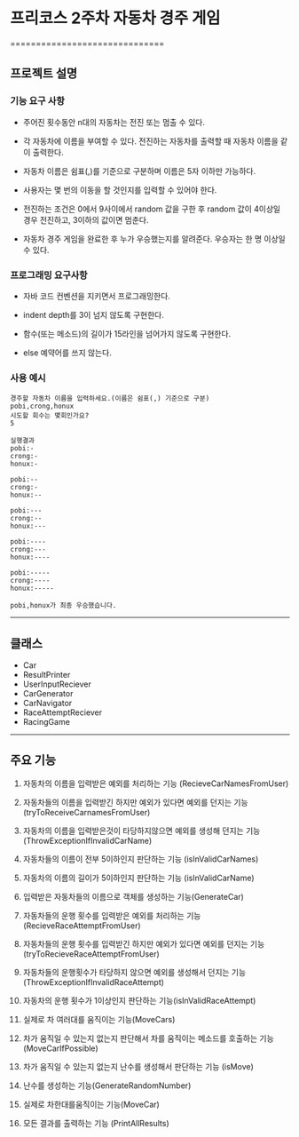 # 프리코스 2주차 자동차 경주 게임 
==============================

## 프로젝트 설명

  ### 기능 요구 사항
  * 주어진 횟수동안 n대의 자동차는 전진 또는 멈출 수 있다.
 
  * 각 자동차에 이름을 부여할 수 있다. 전진하는 자동차를 출력할 때 자동차 이름을 같이 출력한다.
 
  * 자동차 이름은 쉼표(,)를 기준으로 구분하며 이름은 5자 이하만 가능하다.
 
  * 사용자는 몇 번의 이동을 할 것인지를 입력할 수 있어야 한다.
 
  * 전진하는 조건은 0에서 9사이에서 random 값을 구한 후 random 값이 4이상일 경우 전진하고, 3이하의 값이면 멈춘다.
 
  * 자동차 경주 게임을 완료한 후 누가 우승했는지를 알려준다. 우승자는 한 명 이상일 수 있다.
 
  ### 프로그래밍 요구사항
   * 자바 코드 컨벤션을 지키면서 프로그래밍한다.
 
   * indent depth를 3이 넘지 않도록 구현한다.
 
   * 함수(또는 메소드)의 길이가 15라인을 넘어가지 않도록 구현한다.
 
   * else 예약어를 쓰지 않는다.
 
  ### 사용 예시
    경주할 자동차 이름을 입력하세요.(이름은 쉼표(,) 기준으로 구분)
    pobi,crong,honux
    시도할 회수는 몇회인가요?
    5
    
    실행결과 
    pobi:- 
    crong:-
    honux:-
    
    pobi:--
    crong:-
    honux:--
    
    pobi:---
    crong:--
    honux:---
    
    pobi:----
    crong:---
    honux:----
    
    pobi:-----
    crong:----
    honux:-----
    
    pobi,honux가 최종 우승했습니다.
 
 ****
## 클래스
 
   * Car
   * ResultPrinter
   * UserInputReciever
   * CarGenerator
   * CarNavigator
   * RaceAttemptReciever
   * RacingGame
   
     

****
## 주요 기능

   1. 자동차의 이름을 입력받은 예외를 처리하는 기능 (RecieveCarNamesFromUser)
   
   2. 자동차들의 이름을 입력받긴 하지만 예외가 있다면 예외를 던지는 기능 (tryToReceiveCarnamesFromUser)
   
   3. 자동차의 이름을 입력받은것이 타당하지않으면 예외를 생성해 던지는 기능(ThrowExceptionIfInvalidCarName)   
   
   4. 자동차들의 이름이 전부 5이하인지 판단하는 기능 (isInValidCarNames)
   
   5. 자동차의 이름의 길이가 5이하인지 판단하는 기능 (isInValidCarName)
      
   6. 입력받은 자동차들의 이름으로 객체를 생성하는 기능(GenerateCar)
      
   7. 자동차들의 운행 횟수를 입력받은 예외를 처리하는 기능 (RecieveRaceAttemptFromUser)
      
   8. 자동차들의 운행 횟수를 입력받긴 하지만 예외가 있다면 예외를 던지는 기능 (tryToRecieveRaceAttemptFromUser)
   
   9. 자동차들의 운행횟수가 타당하지 않으면 예외를 생성해서 던지는 기능(ThrowExceptionIfInvalidRaceAttempt)
    
   10. 자동차의 운행 횟수가 1이상인지 판단하는 기능(isInValidRaceAttempt)
   
   11. 실제로 차 여러대를 움직이는 기능(MoveCars)
        
   12. 차가 움직일 수 있는지 없는지 판단해서 차를 움직이는 메소드를 호출하는 기능(MoveCarIfPossible)
      
   13. 차가 움직일 수 있는지 없는지 난수를 생성해서 판단하는 기능 (isMove)
       
   14. 난수를 생성하는 기능(GenerateRandomNumber)
      
   15. 실제로 차한대를움직이는 기능(MoveCar)  
   
   16. 모든 결과를 출력하는 기능 (PrintAllResults)